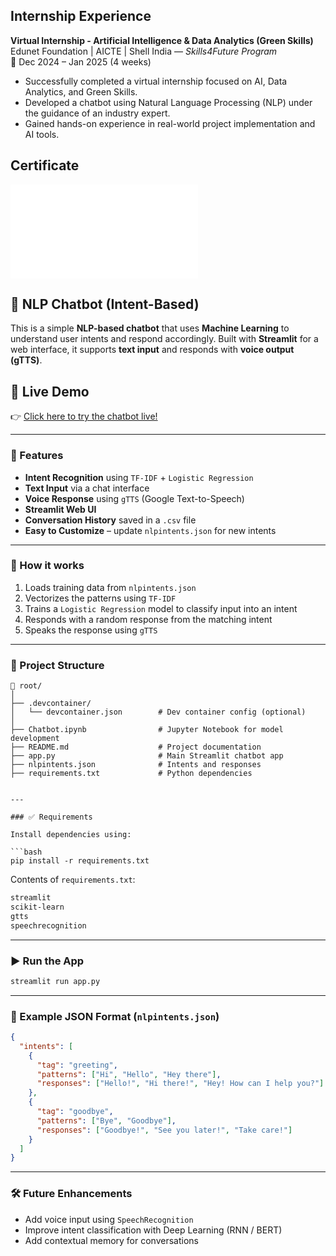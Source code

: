 ## Internship Experience

**Virtual Internship - Artificial Intelligence & Data Analytics (Green Skills)**  
Edunet Foundation | AICTE | Shell India — *Skills4Future Program*  
📅 Dec 2024 – Jan 2025 (4 weeks)

- Successfully completed a virtual internship focused on AI, Data Analytics, and Green Skills.  
- Developed a chatbot using Natural Language Processing (NLP) under the guidance of an industry expert.  
- Gained hands-on experience in real-world project implementation and AI tools.

## Certificate
[![Certificate](file:///C:/Users/Rohit%20kumar/Downloads/ROHIT%20%20KUMAR_AICTE_Certificate.pdf)](file:///C:/Users/Rohit%20kumar/Downloads/ROHIT%20%20KUMAR_AICTE_Certificate.pdf)


## 🤖 NLP Chatbot (Intent-Based)

This is a simple **NLP-based chatbot** that uses **Machine Learning** to understand user intents and respond accordingly. Built with **Streamlit** for a web interface, it supports **text input** and responds with **voice output (gTTS)**.

## 🔗 Live Demo

👉 [Click here to try the chatbot live!](https://chatbot-am6wggwizydzsdzkag8kyz.streamlit.app/)



---

### 🚀 Features

- **Intent Recognition** using `TF-IDF` + `Logistic Regression`
- **Text Input** via a chat interface
- **Voice Response** using `gTTS` (Google Text-to-Speech)
- **Streamlit Web UI**
- **Conversation History** saved in a `.csv` file
- **Easy to Customize** – update `nlpintents.json` for new intents

---

### 🧠 How it works

1. Loads training data from `nlpintents.json`
2. Vectorizes the patterns using `TF-IDF`
3. Trains a `Logistic Regression` model to classify input into an intent
4. Responds with a random response from the matching intent
5. Speaks the response using `gTTS`

---

### 📂 Project Structure

```
📁 root/
│
├── .devcontainer/
│   └── devcontainer.json        # Dev container config (optional)
│
├── Chatbot.ipynb                # Jupyter Notebook for model development
├── README.md                    # Project documentation
├── app.py                       # Main Streamlit chatbot app
├── nlpintents.json              # Intents and responses
├── requirements.txt             # Python dependencies


---

### ✅ Requirements

Install dependencies using:

```bash
pip install -r requirements.txt
```

Contents of `requirements.txt`:

```txt
streamlit
scikit-learn
gtts
speechrecognition
```

---

### ▶️ Run the App

```bash
streamlit run app.py
```

---

### 📘 Example JSON Format (`nlpintents.json`)

```json
{
  "intents": [
    {
      "tag": "greeting",
      "patterns": ["Hi", "Hello", "Hey there"],
      "responses": ["Hello!", "Hi there!", "Hey! How can I help you?"]
    },
    {
      "tag": "goodbye",
      "patterns": ["Bye", "Goodbye"],
      "responses": ["Goodbye!", "See you later!", "Take care!"]
    }
  ]
}
```

---

### 🛠️ Future Enhancements

- Add voice input using `SpeechRecognition`
- Improve intent classification with Deep Learning (RNN / BERT)
- Add contextual memory for conversations
